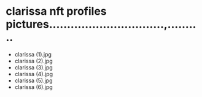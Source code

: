 # clarissa nft profiles pictures................................,..........
- clarissa (1).jpg
- clarissa (2).jpg
- clarissa (3).jpg
- clarissa (4).jpg
- clarissa (5).jpg
- clarissa (6).jpg
